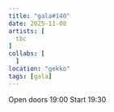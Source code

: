 ```yaml
---
title: "gala#140"
date: 2025-11-08
artists: [
  tbc
]
collabs: [
  ]
location: "gekko"
tags: [gala]
---
```

Open doors 19:00
Start 19:30
